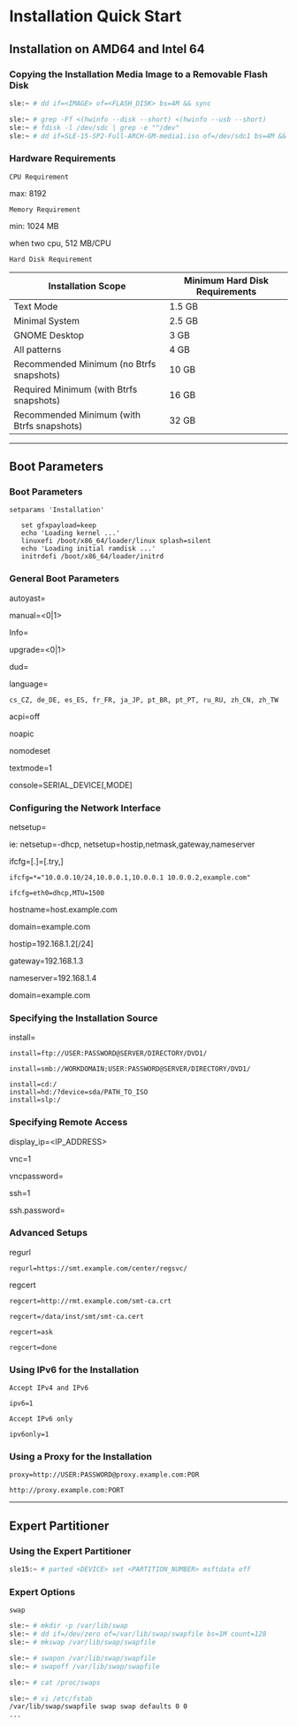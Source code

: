 # Installation Quick Start


##  Installation on AMD64 and Intel 64

### Copying the Installation Media Image to a Removable Flash Disk

```bash
sle:~ # dd if=<IMAGE> of=<FLASH_DISK> bs=4M && sync

sle:~ # grep -Ff <(hwinfo --disk --short) <(hwinfo --usb --short)
sle:~ # fdisk -l /dev/sdc | grep -e "^/dev"
sle:~ # dd if=SLE-15-SP2-Full-ARCH-GM-media1.iso of=/dev/sdc1 bs=4M && sync
```


### Hardware Requirements

`CPU Requirement`

max: 8192


`Memory Requirement`

min: 1024 MB

when two cpu, 512 MB/CPU


`Hard Disk Requirement`

| Installation Scope                         | Minimum Hard Disk Requirements |
| ------------------------------------------ | ------------------------------ |
| Text Mode                                  | 1.5 GB                         |
| Minimal System                             | 2.5 GB                         |
| GNOME Desktop                              | 3 GB                           |
| All patterns                               | 4 GB                           |
| Recommended Minimum (no Btrfs snapshots)   | 10 GB                          |
| Required Minimum (with Btrfs snapshots)    | 16 GB                          |
| Recommended Minimum (with Btrfs snapshots) | 32 GB                          |


---

## Boot Parameters

### Boot Parameters

```
setparams 'Installation'

   set gfxpayload=keep
   echo 'Loading kernel ...'
   linuxefi /boot/x86_64/loader/linux splash=silent
   echo 'Loading initial ramdisk ...'
   initrdefi /boot/x86_64/loader/initrd
```


### General Boot Parameters

autoyast=<URL>

manual=<0|1>

Info=<URL>

upgrade=<0|1>

dud=<URL>

language=<LANGUAGE>

```
cs_CZ, de_DE, es_ES, fr_FR, ja_JP, pt_BR, pt_PT, ru_RU, zh_CN, zh_TW
```

acpi=off

noapic

nomodeset

textmode=1

console=SERIAL_DEVICE[,MODE]


### Configuring the Network Interface

netsetup=<VALUE>

ie: netsetup=-dhcp, netsetup=hostip,netmask,gateway,nameserver

ifcfg=<INTERFACE>[.<VLAN>]=[.try,]<SETTINGS>

```
ifcfg=*="10.0.0.10/24,10.0.0.1,10.0.0.1 10.0.0.2,example.com"

ifcfg=eth0=dhcp,MTU=1500
```

hostname=host.example.com

domain=example.com

hostip=192.168.1.2[/24]

gateway=192.168.1.3

nameserver=192.168.1.4

domain=example.com


### Specifying the Installation Source

install=<SOURCE>

```
install=ftp://USER:PASSWORD@SERVER/DIRECTORY/DVD1/

install=smb://WORKDOMAIN;USER:PASSWORD@SERVER/DIRECTORY/DVD1/

install=cd:/
install=hd:/?device=sda/PATH_TO_ISO
install=slp:/
```


### Specifying Remote Access

display_ip=<IP_ADDRESS>

vnc=1

vncpassword=<PASSWORD>

ssh=1

ssh.password=<PASSWORD>


### Advanced Setups

regurl

```
regurl=https://smt.example.com/center/regsvc/
```

regcert

```
regcert=http://rmt.example.com/smt-ca.crt

regcert=/data/inst/smt/smt-ca.cert

regcert=ask

regcert=done
```


### Using IPv6 for the Installation


`Accept IPv4 and IPv6`

```
ipv6=1
```


`Accept IPv6 only`

```
ipv6only=1
```


### Using a Proxy for the Installation

```
proxy=http://USER:PASSWORD@proxy.example.com:POR

http://proxy.example.com:PORT
```


---

## Expert Partitioner

### Using the Expert Partitioner

```bash
sle15:~ # parted <DEVICE> set <PARTITION_NUMBER> msftdata off
```


### Expert Options

`swap`

```bash
sle:~ # mkdir -p /var/lib/swap
sle:~ # dd if=/dev/zero of=/var/lib/swap/swapfile bs=1M count=128
sle:~ # mkswap /var/lib/swap/swapfile

sle:~ # swapon /var/lib/swap/swapfile
sle:~ # swapoff /var/lib/swap/swapfile

sle:~ # cat /proc/swaps

sle:~ # vi /etc/fstab
/var/lib/swap/swapfile swap swap defaults 0 0
...
```
